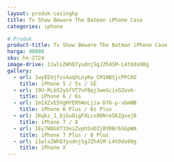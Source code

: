```yaml
---
layout: produk-casinghp
title: Tv Show Beware The Batman iPhone Case
categories: iphone

# Produk
product-title: Tv Show Beware The Batman iPhone Case
harga: 90000
sku: hn-2724
image-drive: 11wlsZWhQ7yudnjSgJZh4SM-L4t0da98g
gallery:
  - url: 1wyEEUjfvs4aqhLnyKw_CM1NBSjcPPCKO
    title: iPhone 5 / 5s / SE
  - url: 19U-RLbS2yGfVT7nFBqj3weGcisGZovk-
    title: iPhone 6 / 6s
  - url: 1m1XZxE5VgHYERhWnLjia-D76-p-vbmNB
    title: iPhone 6 Plus / 6s Plus
  - url: 1Kqkz_1_bjGu8igFXLcx80Nre5KZgsej0
    title: iPhone 7 / 8
  - url: 1Ey7WQGXf33eiZvph5oDZj0YRBr6SGpWA
    title: iPhone 7 Plus / 8 Plus
  - url: 11wlsZWhQ7yudnjSgJZh4SM-L4t0da98g
    title: iPhone X
---
```

